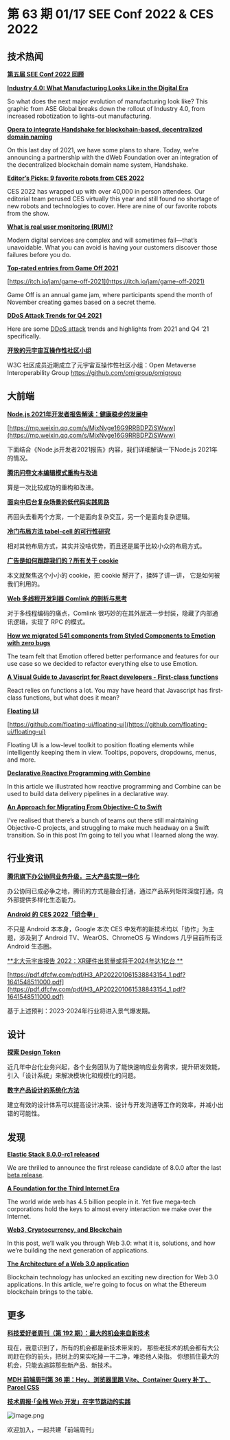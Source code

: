 # 第 63 期 01/17 SEE Conf 2022 & CES 2022
## 技术热闻
[**第五届 SEE Conf 2022 回顾**](https://www.yuque.com/seeconf/2022)


[**Industry 4.0: What Manufacturing Looks Like in the Digital Era**](https://www.visualcapitalist.com/industry-4-0-what-manufacturing-looks-like-in-the-digital-era/)

So what does the next major evolution of manufacturing look like? This graphic from ASE Global breaks down the rollout of Industry 4.0, from increased robotization to lights-out manufacturing.

[**Opera to integrate Handshake for blockchain-based, decentralized domain naming**](https://blogs.opera.com/news/2021/12/opera-handshake-hns-partnership/)

On this last day of 2021, we have some plans to share. Today, we’re announcing a partnership with the dWeb Foundation over an integration of the decentralized blockchain domain name system, Handshake.

[**Editor’s Picks: 9 favorite robots from CES 2022**](https://www.therobotreport.com/editors-picks-9-favorite-robots-ces-2022/)

CES 2022 has wrapped up with over 40,000 in person attendees. Our editorial team perused CES virtually this year and still found no shortage of new robots and technologies to cover. Here are nine of our favorite robots from the show.

[**What is real user monitoring (RUM)?**](https://www.dynatrace.com/news/blog/what-is-real-user-monitoring/)

Modern digital services are complex and will sometimes fail—that’s unavoidable. What you can avoid is having your customers discover those failures before you do.

[**Top-rated entries from Game Off 2021**](https://github.blog/2022-01-13-top-entries-from-game-off-2021/)


[https://itch.io/jam/game-off-2021](https://itch.io/jam/game-off-2021)

Game Off is an annual game jam, where participants spend the month of November creating games based on a secret theme.

[**DDoS Attack Trends for Q4 2021**](https://blog.cloudflare.com/ddos-attack-trends-for-2021-q4/)

Here are some [DDoS attack](https://www.cloudflare.com/en-gb/learning/ddos/what-is-a-ddos-attack/) trends and highlights from 2021 and Q4 ‘21 specifically.

[**开放的元宇宙互操作性社区小组**](https://mp.weixin.qq.com/s/KKF2LCuHJBo6BEKclvU7jw)

W3C 社区成员近期成立了元宇宙互操作性社区小组：Open Metaverse Interoperability Group
https://github.com/omigroup/omigroup

## 大前端
[**Node.js 2021年开发者报告解读：健康稳步的发展中**](https://nodersurvey.github.io/reporters/)


[https://mp.weixin.qq.com/s/MjxNvge16G9RRBDPZiSWww](https://mp.weixin.qq.com/s/MjxNvge16G9RRBDPZiSWww)

下面结合《Node.js开发者2021报告》内容，我们详细解读一下Node.js 2021年的情况。

[**腾讯问卷文本编辑模式重构与改进**](https://mp.weixin.qq.com/s/3VMMBT7fvyd6WdEgBt-t7Q)

算是一次比较成功的重构和改进。

[**面向中后台复杂场景的低代码实践思路**](https://mp.weixin.qq.com/s/lyGMFdIlRSNcauy9XHuZQw)

再回头去看两个方案，一个是面向复杂交互，另一个是面向复杂逻辑。

[**冷门布局方法 tabel-cell 的可行性研究**](https://mp.weixin.qq.com/s/a3HFIv74PH6LWgHnVRsfKg)

相对其他布局方式，其实并没啥优势，而且还是属于比较小众的布局方式。

[**广告是如何跟踪我们的？所有关于 cookie**](https://mp.weixin.qq.com/s/ZIhEn-Z36YxM5eVemyuo8w)

本文就聚焦这个小小的 cookie，把 cookie 掰开了，揉碎了讲一讲， 它是如何被我们利用的。

[**Web 多线程开发利器 Comlink 的剖析与思考**](https://mp.weixin.qq.com/s/gcIDZ-Kwk8WVyBA_CmLIuQ)

对于多线程编码的痛点，Comlink 很巧妙的在其外层进一步封装，隐藏了内部通讯逻辑，实现了 RPC 的模式。

[**How we migrated 541 components from Styled Components to Emotion with zero bugs**](https://storybook.js.org/blog/541-components-from-styled-components-to-emotion/)

The team felt that Emotion offered better performance and features for our use case so we decided to refactor everything else to use Emotion.

[**A Visual Guide to Javascript for React developers - First-class functions**](https://alexsidorenko.com/blog/react-javascript-first-class-functions/)

React relies on functions a lot. You may have heard that Javascript has first-class functions, but what does it mean?

[**Floating UI**](https://floating-ui.com/)


[https://github.com/floating-ui/floating-ui](https://github.com/floating-ui/floating-ui)

Floating UI is a low-level toolkit to position floating elements while intelligently keeping them in view. Tooltips, popovers, dropdowns, menus, and more.

[**Declarative Reactive Programming with Combine**](https://defagos.github.io/declarative_reactive_programming_with_combine/)

In this article we illustrated how reactive programming and Combine can be used to build data delivery pipelines in a declarative way.

[**An Approach for Migrating From Objective-C to Swift**](https://www.steveonstuff.com/2022/01/13/migrating-from-objc-to-swift.html)

I’ve realised that there’s a bunch of teams out there still maintaining Objective-C projects, and struggling to make much headway on a Swift transition. So in this post I’m going to tell you what I learned along the way.

## 行业资讯
[**腾讯旗下办公协同业务升级，三大产品实现一体化**](https://mp.weixin.qq.com/s/-Gi1s-Ks40_S2mOFNZMUmQ)

办公协同已成必争之地，腾讯的方式是融合打通，通过产品系列矩阵深度打通，向外部提供多样化生态能力。

[**Android 的 CES 2022「组合拳」**](https://update.substack.com/p/refresh-22)

不只是 Android 本本身，Google 本次 CES 中发布的新技术均以「协作」为主题，涉及到了 Android TV、WearOS、ChromeOS 与 Windows 几乎目前所有泛 Android 生态圈。

[**北大元宇宙报告 2022：XR硬件出货量或将于2024年达1亿台 **](https://www.sohu.com/a/515859853_250147)


[https://pdf.dfcfw.com/pdf/H3_AP202201061538843154_1.pdf?1641548511000.pdf](https://pdf.dfcfw.com/pdf/H3_AP202201061538843154_1.pdf?1641548511000.pdf)

基于上述预判：2023-2024年行业将进入景气爆发期。

## 设计
[**探索 Design Token**](https://mp.weixin.qq.com/s/WaYEzb4l1QwqlzR6e12Hsg)

近几年中台化业务兴起，各个业务团队为了能快速响应业务需求，提升研发效能，引入「设计系统」来解决模块化和规模化的问题。

[**数字产品设计的系统化方法**](https://mp.weixin.qq.com/s/QLYVQR_G4zYgZ7KrCSgsiw)

建立有效的设计体系可以提高设计决策、设计与开发沟通等工作的效率，并减小出错的可能性。

## 发现
[**Elastic Stack 8.0.0-rc1 released**](https://www.elastic.co/cn/blog/elastic-stack-8-0-0-rc1-release)

We are thrilled to announce the first release candidate of 8.0.0 after the last [beta release](https://www.elastic.co/blog/preview-elastic-8-0-beta-stack-security-by-default-natural-language-processing-and-more).

[**A Foundation for the Third Internet Era**](https://www.decentralizedinter.net/blog/a-foundation-for-the-third-internet-era)

The world wide web has 4.5 billion people in it. Yet five mega-tech corporations hold the keys to almost every interaction we make over the Internet.

[**Web3, Cryptocurrency, and Blockchain**](https://8thlight.com/blog/web3-development/)

In this post, we’ll walk you through Web 3.0: what it is, solutions, and how we’re building the next generation of applications.

[**The Architecture of a Web 3.0 application**](https://www.preethikasireddy.com/post/the-architecture-of-a-web-3-0-application)

Blockchain technology has unlocked an exciting new direction for Web 3.0 applications. In this article, we're going to focus on what the Ethereum blockchain brings to the table.

## 更多
[**科技爱好者周刊（第 192 期）：最大的机会来自新技术**](https://www.ruanyifeng.com/blog/2022/01/weekly-issue-192.html)

现在，我意识到了，所有的机会都是新技术带来的， 那些老技术的机会都有大公司赶在你的前头，把树上的果实吃掉一干二净，唯恐他人染指。 你想抓住最大的机会，只能去追踪那些新产品、新技术。

[**MDH 前端周刊第 36 期：Hey、浏览器里跑 Vite、Container Query 补丁、Parcel CSS**](https://mp.weixin.qq.com/s/bVz6dc8CCRKbDM4GKxfIsw)


[**技术周报·「全栈 Web 开发」在字节跳动的实践**](https://mp.weixin.qq.com/s/p1Oqrfa4uHKpMPLb37y8bQ)

![image.png](https://cdn.nlark.com/yuque/0/2020/png/85771/1605930034828-7fc81343-651f-4a15-8465-eebe5a23cf61.png#crop=0&crop=0&crop=1&crop=1&height=31&id=C5Hpa&margin=%5Bobject%20Object%5D&name=image.png&originHeight=90&originWidth=2186&originalType=binary&ratio=1&rotation=0&showTitle=false&size=14325&status=done&style=none&title=&width=746)


欢迎加入，一起共建「前端周刊」
